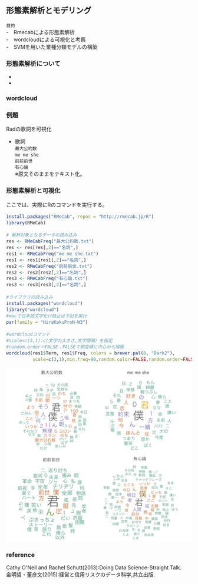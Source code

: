 ## 形態素解析とモデリング

`目的`  
-　Rmecabによる形態素解析  
-　wordcloudによる可視化と考察   
-　SVMを用いた業種分類モデルの構築  

### 形態素解析について
- 
- 

### wordcloud


### 例題
Radの歌詞を可視化

  
- 歌詞  
`最大公約数`  
`me me she`  
`前前前世`  
`有心論`  
※原文そのままをテキスト化。  
  


### 形態素解析と可視化
ここでは、実際にRのコマンドを実行する。

```R
install.packages("RMeCab", repos = "http://rmecab.jp/R")
library(RMeCab)

# 解析対象となるデータの読み込み
res <- RMeCabFreq("最大公約数.txt")
res <- res[res[,2]=="名詞",]
res1 <- RMeCabFreq("me me she.txt")
res1 <- res1[res1[,2]=="名詞",]
res2 <- RMeCabFreq("前前前世.txt")
res2 <- res2[res2[,2]=="名詞",]
res3 <- RMeCabFreq("有心論.txt")
res3 <- res3[res3[,2]=="名詞",]

#ライブラリの読み込み
install.packages("wordcloud")
library("wordcloud")
#macで日本語文字化け防止は下記を実行
par(family = "HiraKakuProN-W3")

#wordcloudコマンド
#scale=c(3,1):c(文字の大きさ,文字間隔）を指定
#random.order＝FALSE：FALSEで頻度順に中心から描画
wordcloud(res1$Term, res1$Freq, colors = brewer.pal(8, "Dark2"),
          scale=c(3,1),min.freq=90,random.color=FALSE,random.order=FALSE)
```

![](https://github.com/kmbsweb/R-seminar-2018/blob/master/04_%E5%BD%A2%E6%85%8B%E7%B4%A0%E8%A7%A3%E6%9E%90%E3%81%A8%E3%83%A2%E3%83%87%E3%83%AA%E3%83%B3%E3%82%B0/text/result.png)



### reference
Cathy O'Neil and Rachel Schutt(2013):Doing Data Science-Straight Talk.   
金明哲・董彦文(2015):経営と信用リスクのデータ科学,共立出版.  
